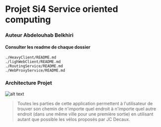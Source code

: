 # Projet Si4 Service oriented computing 

### Auteur Abdelouhab Belkhiri

#### Consulter les readme de chaque dossier
```
./HeavyClient/README.md
./lighWebClient/README.md
./RoutingService/README.md
./WebProxyService/README.md
```

### Architecture Projet
![alt text](https://i.ibb.co/HBg8gm6/t-l-chargement.png)

>Toutes les parties de cette application permettent à l'utilisateur de trouver son chemin de n'importe quel endroit à n'importe quel autre endroit (dans une même ville pour une première sortie) en utilisant autant que possible les vélos proposés par JC Decaux.
